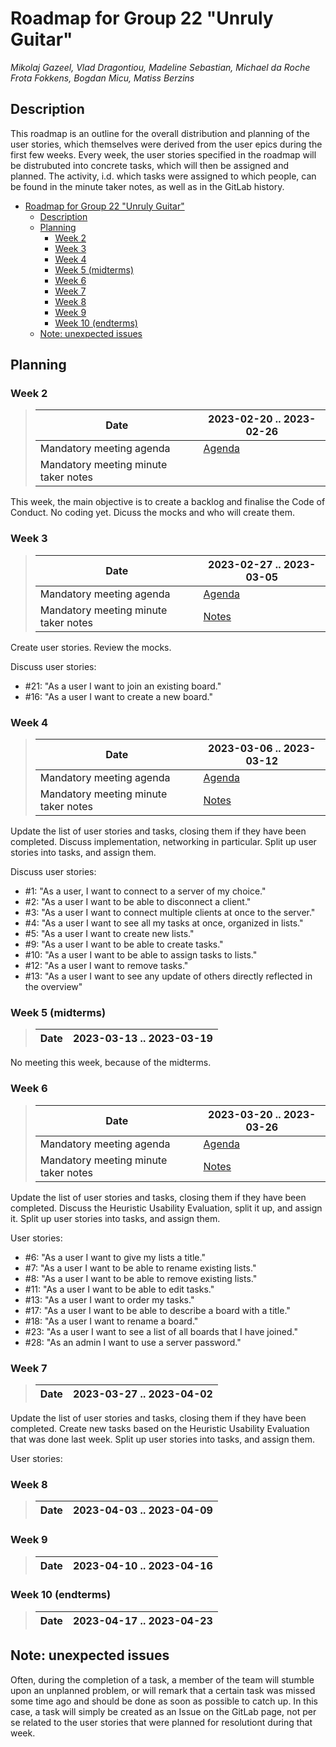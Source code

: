 # Roadmap for Group 22 "Unruly Guitar"

*Mikolaj Gazeel, Vlad Dragontiou, Madeline Sebastian, Michael da Roche Frota Fokkens, Bogdan Micu, Matiss Berzins*

## Description

This roadmap is an outline for the overall distribution and planning of the user stories, which themselves were derived from the user epics during the first few weeks. Every week, the user stories specified in the roadmap will be distrubuted into concrete tasks, which will then be assigned and planned. The activity, i.d. which tasks were assigned to which people, can be found in the minute taker notes, as well as in the GitLab history.

- [Roadmap for Group 22 "Unruly Guitar"](#roadmap-for-group-22-unruly-guitar)
  - [Description](#description)
  - [Planning](#planning)
    - [Week 2](#week-2)
    - [Week 3](#week-3)
    - [Week 4](#week-4)
    - [Week 5 (midterms)](#week-5-midterms)
    - [Week 6](#week-6)
    - [Week 7](#week-7)
    - [Week 8](#week-8)
    - [Week 9](#week-9)
    - [Week 10 (endterms)](#week-10-endterms)
  - [Note: unexpected issues](#note-unexpected-issues)

## Planning

### Week 2

> Date | 2023-02-20 .. 2023-02-26
> | - | - |
> Mandatory meeting agenda | [Agenda](/docs/agendas/meeting_2.pdf)
> Mandatory meeting minute taker notes | 

This week, the main objective is to create a backlog and finalise the Code of Conduct. No coding yet. Dicuss the mocks and who will create them.
### Week 3

> Date | 2023-02-27 .. 2023-03-05
> |-|-|
> Mandatory meeting agenda | [Agenda](/docs/agendas/meeting_3.pdf)
> Mandatory meeting minute taker notes | [Notes](/docs/minute_taker_notes/meeting_3_notes.docx)

Create user stories. Review the mocks.

Discuss user stories:
- #21: "As a user I want to join an existing board."
- #16: "As a user I want to create a new board."

### Week 4

> Date | 2023-03-06 .. 2023-03-12
> |-|-|
> Mandatory meeting agenda | [Agenda](/docs/agendas/meeting_4.pdf)
> Mandatory meeting minute taker notes | [Notes](/docs/minute_taker_notes/meeting_4_notes.docx)

Update the list of user stories and tasks, closing them if they have been completed. Discuss implementation, networking in particular. Split up user stories into tasks, and assign them.

Discuss user stories:
- #1: "As a user, I want to connect to a server of my choice."
- #2: "As a user I want to be able to disconnect a client."
- #3: "As a user I want to connect multiple clients at once to the server."
- #4: "As a user I want to see all my tasks at once, organized in lists."
- #5: "As a user I want to create new lists."
- #9: "As a user I want to be able to create tasks."
- #10: "As a user I want to be able to assign tasks to lists."
- #12: "As a user I want to remove tasks."
- #13: "As a user I want to see any update of others directly reflected in the overview"

### Week 5 (midterms)

> Date | 2023-03-13 .. 2023-03-19
> |-|-|

No meeting this week, because of the midterms.

### Week 6

> Date | 2023-03-20 .. 2023-03-26
> |-|-|
> Mandatory meeting agenda | [Agenda](/docs/agendas/meeting_5.pdf)
> Mandatory meeting minute taker notes | [Notes](/docs/minute_taker_notes/meeting_5_notes.docx)

Update the list of user stories and tasks, closing them if they have been completed. Discuss the Heuristic Usability Evaluation, split it up, and assign it. Split up user stories into tasks, and assign them.

User stories:
- #6: "As a user I want to give my lists a title."
- #7: "As a user I want to be able to rename existing lists."
- #8: "As a user I want to be able to remove existing lists."
- #11: "As a user I want to be able to edit tasks."
- #13: "As a user I want to order my tasks."
- #17: "As a user I want to be able to describe a board with a title."
- #18: "As a user I want to rename a board."
- #23: "As a user I want to see a list of all boards that I have joined."
- #28: "As an admin I want to use a server password."

### Week 7

> Date | 2023-03-27 .. 2023-04-02
> |-|-|
> 

Update the list of user stories and tasks, closing them if they have been completed. Create new tasks based on the Heuristic Usability Evaluation that was done last week. Split up user stories into tasks, and assign them.

User stories: 


### Week 8

> Date | 2023-04-03 .. 2023-04-09
> |-|-|

### Week 9

> Date | 2023-04-10 .. 2023-04-16
> |-|-|

### Week 10 (endterms)

> Date | 2023-04-17 .. 2023-04-23
> |-|-|


## Note: unexpected issues

Often, during the completion of a task, a member of the team will stumble upon an unplanned problem, or will remark that a certain task was missed some time ago and should be done as soon as possible to catch up. In this case, a task will simply be created as an Issue on the GitLab page, not per se related to the user stories that were planned for resolutiont during that week.